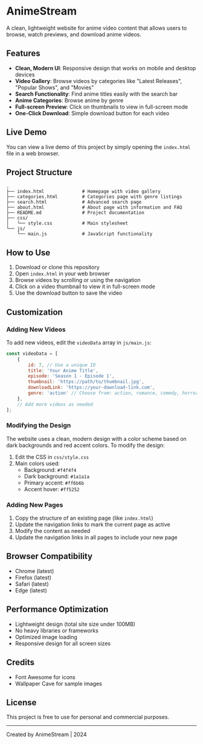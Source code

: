 # AnimeStream

A clean, lightweight website for anime video content that allows users to browse, watch previews, and download anime videos.

## Features

- **Clean, Modern UI**: Responsive design that works on mobile and desktop devices
- **Video Gallery**: Browse videos by categories like "Latest Releases", "Popular Shows", and "Movies"
- **Search Functionality**: Find anime titles easily with the search bar
- **Anime Categories**: Browse anime by genre
- **Full-screen Preview**: Click on thumbnails to view in full-screen mode
- **One-Click Download**: Simple download button for each video

## Live Demo

You can view a live demo of this project by simply opening the `index.html` file in a web browser.

## Project Structure

```
.
├── index.html              # Homepage with video gallery
├── categories.html         # Categories page with genre listings
├── search.html             # Advanced search page
├── about.html              # About page with information and FAQ
├── README.md               # Project documentation
├── css/
│   └── style.css           # Main stylesheet
└── js/
    └── main.js             # JavaScript functionality
```

## How to Use

1. Download or clone this repository
2. Open `index.html` in your web browser
3. Browse videos by scrolling or using the navigation
4. Click on a video thumbnail to view it in full-screen mode
5. Use the download button to save the video

## Customization

### Adding New Videos

To add new videos, edit the `videoData` array in `js/main.js`:

```javascript
const videoData = [
    {
        id: 7, // Use a unique ID
        title: 'Your Anime Title',
        episode: 'Season 1 - Episode 1',
        thumbnail: 'https://path/to/thumbnail.jpg',
        downloadLink: 'https://your-download-link.com',
        genre: 'action' // Choose from: action, romance, comedy, horror, fantasy, scifi
    },
    // Add more videos as needed
];
```

### Modifying the Design

The website uses a clean, modern design with a color scheme based on dark backgrounds and red accent colors. To modify the design:

1. Edit the CSS in `css/style.css`
2. Main colors used:
   - Background: `#f4f4f4`
   - Dark background: `#1a1a1a`
   - Primary accent: `#ff6b6b`
   - Accent hover: `#ff5252`

### Adding New Pages

1. Copy the structure of an existing page (like `index.html`)
2. Update the navigation links to mark the current page as active
3. Modify the content as needed
4. Update the navigation links in all pages to include your new page

## Browser Compatibility

- Chrome (latest)
- Firefox (latest)
- Safari (latest)
- Edge (latest)

## Performance Optimization

- Lightweight design (total site size under 100MB)
- No heavy libraries or frameworks
- Optimized image loading
- Responsive design for all screen sizes

## Credits

- Font Awesome for icons
- Wallpaper Cave for sample images

## License

This project is free to use for personal and commercial purposes.

---

Created by AnimeStream | 2024 